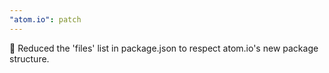 ```yaml
---
"atom.io": patch
---
```


🔧 Reduced the 'files' list in package.json to respect atom.io's new package structure.
